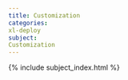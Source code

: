 ```yaml
---
title: Customization
categories:
xl-deploy
subject:
Customization
---
```


{% include subject_index.html %}
